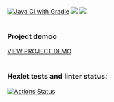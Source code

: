 [![Java CI with Gradle](https://github.com/dtarakanova/java-project-72/actions/workflows/main.yml/badge.svg)](https://github.com/dtarakanova/java-project-72/actions/workflows/main.yml)
<a href="https://codeclimate.com/github/dtarakanova/java-project-72/maintainability"><img src="https://api.codeclimate.com/v1/badges/6cc189c995611af7e0ee/maintainability" /></a>
<a href="https://codeclimate.com/github/dtarakanova/java-project-72/test_coverage"><img src="https://api.codeclimate.com/v1/badges/6cc189c995611af7e0ee/test_coverage" /></a>
<br/><br/>

### Project demoo
[VIEW PROJECT DEMO](https://page-analyzer-elmt.onrender.com/)
<br/><br/>

### Hexlet tests and linter status:
[![Actions Status](https://github.com/dtarakanova/java-project-72/actions/workflows/hexlet-check.yml/badge.svg)](https://github.com/dtarakanova/java-project-72/actions)
